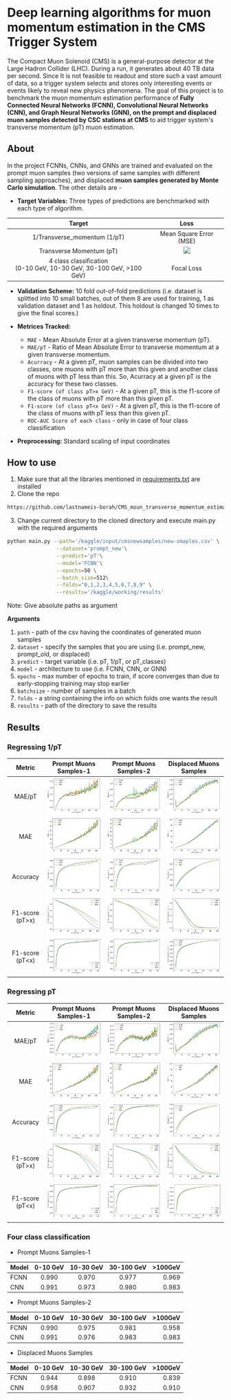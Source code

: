 # Deep learning algorithms for muon momentum estimation in the CMS Trigger System

The Compact Muon Solenoid (CMS) is a general-purpose detector at the Large Hadron Collider (LHC). During a run, it generates about 40 TB data per second. Since It is not feasible to readout and store such a vast amount of data, so a trigger system selects and stores only interesting events or events likely to reveal new physics phenomena. The goal of this project is to benchmark the muon momentum estimation performance of **Fully Connected Neural Networks (FCNN), Convolutional Neural Networks (CNN), and Graph Neural Networks (GNN), on the prompt and displaced muon samples detected by CSC stations at CMS** to aid trigger system's transverse momentum (pT) muon estimation.

## About
In the project FCNNs, CNNs, and GNNs are trained and evaluated on the prompt muon samples (two versions of same samples with different sampling approaches), and displaced **muon samples generated by Monte Carlo simulation**. The other details are - 

+ **Target Variables:** Three types of predictions are benchmarked with each type of algorithm.

| Target | Loss |
 :---: | :---: |
 1/Transverse_momentum (1/pT) | Mean Square Error (MSE) |
 Transverse Momentum (pT) | <img src="https://render.githubusercontent.com/render/math?math=y%5C_true%20*%20(%5Cfrac%7By%5C_true%20-%20y%5C_predicted%7D%7By%5C_true%7D)%5E%7B2%7D"> |
 4 class classification <br> (0-10 GeV, 10-30 GeV, 30-100 GeV, >100 GeV) | Focal Loss |

+ **Validation Scheme:** 10 fold out-of-fold predictions (i.e. dataset is splitted into 10 small batches, out of them 8 are used for training, 1 as validation dataset and 1 as holdout. This holdout is changed 10 times to give the final scores.)
+ **Metrices Tracked:** <br>
  + `MAE` - Mean Absolute Error at a given transverse momentum (pT).<br>
  + `MAE/pT` - Ratio of Mean Absolute Error to transverse momentum at a given transverse momentum.<br>
  + `Acurracy` - At a given pT, muon samples can be divided into two classes, one muons with pT more than this given and another class of muons with pT less than this. So, Acurracy at a given pT is the accuracy for these two classes. <br>
  + `F1-score (of class pT>x GeV)` - At a given pT, this is the f1-score of the class of muons with pT more than this given pT.<br>
  + `F1-score (of class pT<x GeV)` - At a given pT, this is the f1-score of the class of muons with pT less than this given pT.<br> 
  + `ROC-AUC Score of each class` - only in case of four class classification

+ **Preprocessing:** Standard scaling of input coordinates


## How to use

1. Make sure that all the libraries mentioned in [requirements.txt](https://github.com/lastnameis-borah/CMS_moun_transverse_momentum_estimation/blob/main/requirements.txt) are installed
2. Clone the repo
```sh
https://github.com/lastnameis-borah/CMS_moun_transverse_momentum_estimation.git
```
3. Change current directory to the cloned directory and execute main.py with the required arguments
```sh
python main.py --path='/kaggle/input/cmsnewsamples/new-smaples.csv' \
                --dataset='prompt_new'\
                --predict='pT'\
                --model='FCNN'\
                --epochs=50 \
                --batch_size=512\
                --folds="0,1,2,3,4,5,6,7,8,9" \
                --results='/kaggle/working/results'
```
Note: Give absolute paths as argument

**Arguments**
1. `path` - path of the csv having the coordinates of generated muon samples
2. `dataset` - specify the samples that you are using (i.e. prompt_new, prompt_old, or displaced)
3. `predict` - target variable (i.e. pT, 1/pT, or pT_classes)
4. `model` - architecture to use (i.e. FCNN, CNN, or GNN)
5. `epochs` - max number of epochs to train, if score converges than due to early-stopping training may stop earlier
6. `batchsize` - number of samples in a batch
7. `folds` - a string containing the info on which folds one wants the result
8. `results` - path of the directory to save the results

## Results

### Regressing 1/pT

| Metric | Prompt Muons Samples-1 | Prompt Muons Samples-2 | Displaced Muons Samples |
| :---: | :---: | :---: | :---: |
| MAE/pT | ![](https://github.com/lastnameis-borah/CMS_moun_transverse_momentum_estimation/blob/main/Results/P1_1_pT_mae_pT.png) | ![](https://github.com/lastnameis-borah/CMS_moun_transverse_momentum_estimation/blob/main/Results/P2_1_pT_mae_pT.png) | ![](https://github.com/lastnameis-borah/CMS_moun_transverse_momentum_estimation/blob/main/Results/displ_1_pT_mae_pT.png) |
| MAE | ![](https://github.com/lastnameis-borah/CMS_moun_transverse_momentum_estimation/blob/main/Results/P1_1_pT_mae.png) | ![](https://github.com/lastnameis-borah/CMS_moun_transverse_momentum_estimation/blob/main/Results/P2_1_pT_mae.png) | ![](https://github.com/lastnameis-borah/CMS_moun_transverse_momentum_estimation/blob/main/Results/displ_1_pT_mae.png) |
| Accuracy | ![](https://github.com/lastnameis-borah/CMS_moun_transverse_momentum_estimation/blob/main/Results/P1_1_pT_accuracy.png) | ![](https://github.com/lastnameis-borah/CMS_moun_transverse_momentum_estimation/blob/main/Results/P2_1_pT_accuracy.png) | ![](https://github.com/lastnameis-borah/CMS_moun_transverse_momentum_estimation/blob/main/Results/displ_1_pT_accuracy.png) |
| F1-score (pT>x) | ![](https://github.com/lastnameis-borah/CMS_moun_transverse_momentum_estimation/blob/main/Results/P1_1_pT_f1_class_pT_morethan_x.png) | ![](https://github.com/lastnameis-borah/CMS_moun_transverse_momentum_estimation/blob/main/Results/P2_1_pT_f1_class_pT_morethan_x.png) | ![](https://github.com/lastnameis-borah/CMS_moun_transverse_momentum_estimation/blob/main/Results/displ_1_pT_f1_class_pT_morethan_x.png) |
| F1-score (pT<x) | ![](https://github.com/lastnameis-borah/CMS_moun_transverse_momentum_estimation/blob/main/Results/P1_1_pT_f1_class_pT_lessthan_x.png) | ![](https://github.com/lastnameis-borah/CMS_moun_transverse_momentum_estimation/blob/main/Results/P2_1_pT_f1_class_pT_lessthan_x.png) | ![](https://github.com/lastnameis-borah/CMS_moun_transverse_momentum_estimation/blob/main/Results/displ_1_pT_f1_class_pT_lessthan_x.png) |


### Regressing pT

| Metric | Prompt Muons Samples-1 | Prompt Muons Samples-2 | Displaced Muons Samples |
| :---: | :---: | :---: | :---: |
| MAE/pT | ![](https://github.com/lastnameis-borah/CMS_moun_transverse_momentum_estimation/blob/main/Results/pT%20results/P1_MAE_pT.png) | ![](https://github.com/lastnameis-borah/CMS_moun_transverse_momentum_estimation/blob/main/Results/pT%20results/P2_MAE_pT.png) | ![](https://github.com/lastnameis-borah/CMS_moun_transverse_momentum_estimation/blob/main/Results/displ_1_pT_mae_pT.png) |
| MAE | ![](https://github.com/lastnameis-borah/CMS_moun_transverse_momentum_estimation/blob/main/Results/P1_1_pT_mae.png) | ![](https://github.com/lastnameis-borah/CMS_moun_transverse_momentum_estimation/blob/main/Results/pT%20results/P2_MAE.png) | ![](https://github.com/lastnameis-borah/CMS_moun_transverse_momentum_estimation/blob/main/Results/pT%20results/MAE_displaced.png) |
| Accuracy | ![](https://github.com/lastnameis-borah/CMS_moun_transverse_momentum_estimation/blob/main/Results/pT%20results/P1_accuracy.png) | ![](https://github.com/lastnameis-borah/CMS_moun_transverse_momentum_estimation/blob/main/Results/pT%20results/P2_accuracy.png) | ![](https://github.com/lastnameis-borah/CMS_moun_transverse_momentum_estimation/blob/main/Results/pT%20results/Accuracy_displaced.png) |
| F1-score (pT>x) | ![](https://github.com/lastnameis-borah/CMS_moun_transverse_momentum_estimation/blob/main/Results/pT%20results/P1_f1_class_morethan.png) | ![](https://github.com/lastnameis-borah/CMS_moun_transverse_momentum_estimation/blob/main/Results/pT%20results/P2_f1_class_morethan.png) | ![](https://github.com/lastnameis-borah/CMS_moun_transverse_momentum_estimation/blob/main/Results/pT%20results/f1_class_morethan_displaced.png) |
| F1-score (pT<x) | ![](https://github.com/lastnameis-borah/CMS_moun_transverse_momentum_estimation/blob/main/Results/P1_1_pT_f1_class_pT_lessthan_x.png) | ![](https://github.com/lastnameis-borah/CMS_moun_transverse_momentum_estimation/blob/main/Results/pT%20results/P2_f1_class_lessthan.png) | ![](https://github.com/lastnameis-borah/CMS_moun_transverse_momentum_estimation/blob/main/Results/pT%20results/f1_class_lessthan_displaced.png) |

    
### Four class classification

* Prompt Muons Samples-1

| Model | 0-10 GeV | 10-30 GeV | 30-100 GeV | >100GeV |
|:---|:----:|:----:|:----:|----:|
| FCNN | 0.990 | 0.970 | 0.977 | 0.969 |
| CNN | 0.991 | 0.973 | 0.980 | 0.983 |

* Prompt Muons Samples-2

| Model | 0-10 GeV | 10-30 GeV | 30-100 GeV | >100GeV |
|:---|:----:|:----:|:----:|----:|
| FCNN | 0.990 | 0.975 | 0.981 | 0.958 |
| CNN | 0.991 | 0.976 | 0.983 | 0.983 |

* Displaced Muons Samples

| Model | 0-10 GeV | 10-30 GeV | 30-100 GeV | >100GeV |
|:---|:----:|:----:|:----:|----:|
| FCNN | 0.944 | 0.898 | 0.910 | 0.839 |
| CNN | 0.958 | 0.907 | 0.932 | 0.910 |
